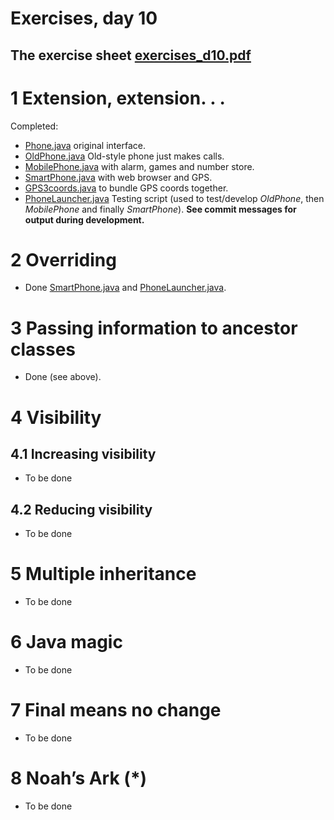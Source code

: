 # Exercises, day 10

## The exercise sheet [exercises_d10.pdf](exercises_d10.pdf) 

# 1 Extension, extension. . .

Completed:

* [Phone.java](src/Phone.java) original interface.
* [OldPhone.java](src/OldPhone.java) Old-style phone just makes calls.
* [MobilePhone.java](src/MobilePhone.java) with alarm, games and number store.
* [SmartPhone.java](src/SmartPhone.java) with web browser and GPS.
* [GPS3coords.java](src/GPS3coords.java) to bundle GPS coords together.
* [PhoneLauncher.java](src/PhoneLauncher.java) Testing script (used to test/develop *OldPhone*, then *MobilePhone* and finally *SmartPhone*). 
  **See commit messages for output during development.**

# 2 Overriding

* Done [SmartPhone.java](src/SmartPhone.java) and [PhoneLauncher.java](src/PhoneLauncher.java).

# 3 Passing information to ancestor classes

* Done (see above).


# 4 Visibility

## 4.1 Increasing visibility

* To be done

## 4.2 Reducing visibility

* To be done

# 5 Multiple inheritance

* To be done

# 6 Java magic

* To be done

# 7 Final means no change

* To be done

# 8 Noah’s Ark (*)

* To be done
